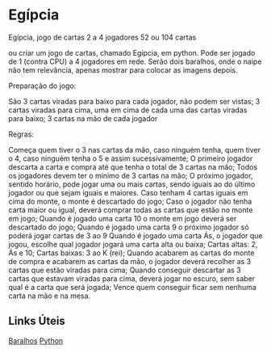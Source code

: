 # Egípcia
Egípcia, jogo de cartas
2 a 4 jogadores
52 ou 104 cartas

ou criar um jogo de cartas, chamado Egípcia, em python. Pode ser jogado de 1 (contra CPU) a 4 jogadores em rede. Serão dois baralhos, onde o naipe não tem relevância, apenas mostrar para colocar as imagens depois. 

Preparação do jogo:

São 3 cartas viradas para baixo para cada jogador, não podem ser vistas;
3 cartas viradas para cima, uma em cima de cada uma das cartas viradas para baixo;
3 cartas na mão de cada jogador

Regras:

Começa quem tiver o 3 nas cartas da mão, caso ninguém tenha, quem tiver o 4, caso ninguém tenha o 5 e assim sucessivamente;
O primeiro jogador descarta a carta e compra até que tenha o total de 3 cartas na mão;
Todos os jogadores devem ter o mínimo de 3 cartas na mão;
O próximo jogador, sentido horário, pode jogar uma ou mais cartas, sendo iguais ao do último jogador ou que sejam iguais e maiores.
Caso tenham 4 cartas iguais em cima do monte, o monte é descartado do jogo;
Caso o jogador não tenha carta maior ou igual, deverá comprar todas as cartas que estão no monte em jogo;
Quando é jogado uma carta 10 o monte em jogo deverá ser descartado do jogo;
Quando é jogado uma carta 9 o próximo jogador só poderá jogar cartas de 3 ao 9
Quando é jogado uma carta Ás, o jogador que jogou, escolhe qual jogador jogará uma carta alta ou baixa;
Cartas altas: 2, Ás e 10;
Cartas baixas: 3 ao K (rei);
Quando acabarem as cartas do monte de compra e acabarem as cartas da mão, o jogador deverá recolher as 3 cartas que estão viradas para cima;
Quando conseguir descartar as 3 cartas que estavam viradas para cima, deverá jogar no escuro, sem saber qual é a carta que será jogada;
Vence quem conseguir ficar sem nenhuma carta na mão e na mesa.

## Links Úteis
[Baralhos](https://pense-python.caravela.club/18-heranca/04-baralhos.html)
[Python](https://pt.stackoverflow.com/questions/261210/estrutura-de-dados-que-represente-um-baralho-de-cartas)
